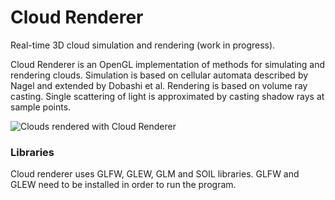 Cloud Renderer
=============

Real-time 3D cloud simulation and rendering (work in progress).

Cloud Renderer is an OpenGL implementation of methods for simulating and rendering clouds. Simulation is based on cellular automata described by Nagel and extended by Dobashi et al. Rendering is based on volume ray casting. Single scattering of light is approximated by casting shadow rays at sample points.

![Clouds rendered with Cloud Renderer](/screenshot.jpg)

### Libraries

Cloud renderer uses GLFW, GLEW, GLM and SOIL libraries. GLFW and GLEW need to be installed in order to run the program.
